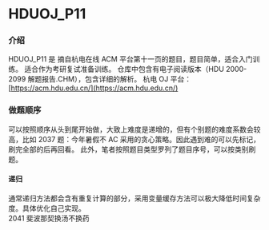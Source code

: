 # HDUOJ_P11

### 介绍

HDUOJ_P11 是 摘自杭电在线 ACM 平台第十一页的题目，题目简单，适合入门训练。
适合作为考研复试准备训练。
仓库中包含有电子阅读版本（HDU 2000-2099 解题报告.CHM），包含详细的解析。
杭电 OJ 平台： [https://acm.hdu.edu.cn/](https://acm.hdu.edu.cn/)

### 做题顺序

可以按照顺序从头到尾开始做，大致上难度是递增的，但有个别题的难度系数会较高，比如 2037 题：今年暑假不 AC 采用的贪心策略。因此遇到难的可以先标记，刷完全部的后再回看。
此外，笔者按照题目类型罗列了题目序号，可以按类别刷题。

#### 递归

通常递归方法都会含有重复计算的部分，采用变量缓存方法可以极大降低时间复杂度。具体优化自己实现。
</br>
2041 斐波那契换汤不换药
